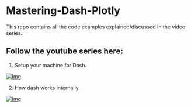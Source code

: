 # Mastering-Dash-Plotly
This repo contains all the code examples explained/discussed in the  video series.

## Follow the youtube series here: 
1. Setup your machine for Dash.
   
[![Img](https://img.youtube.com/vi/BdguytVmQsY/0.jpg)](https://www.youtube.com/watch?v=BdguytVmQsY)

2. How dash works internally.
   
[![Img](https://img.youtube.com/vi/7FwM_nVW8iw/0.jpg)](https://www.youtube.com/watch?v=7FwM_nVW8iw)



